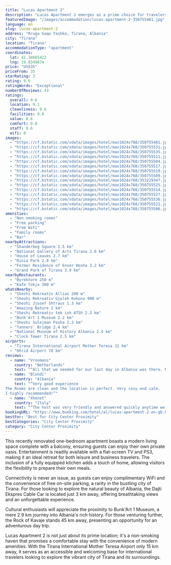 ```yaml
---
title: "Lucas Apartment 2"
description: "Lucas Apartment 2 emerges as a prime choice for travelers seeking comfort and convenience in the heart of Tirana."
featuredImage: "/images/accommodation/lucas-apartment-2-350755481.jpg"
language: en
slug: lucas-apartment-2
address: "Rruga Gaqo Tashko, Tirana, Albania"
city: "Tirana"
location: "Tirana"
accommodationType: "apartment"
coordinates:
  lat: 41.34665422
  lng: 19.8349874
price: "US$35"
priceFrom: 35
starRating: 3
rating: 9.6
ratingWords: "Exceptional"
numberOfReviews: 43
ratings:
  overall: 9.6
  location: 9.1
  cleanliness: 9.6
  facilities: 9.8
  value: 9.6
  comfort: 9.8
  staff: 9.6
  wifi: 0
images:
  - "https://cf.bstatic.com/xdata/images/hotel/max1024x768/350755481.jpg?k=bbdbb8f5463ea5dc434ed6f41fbb5ab7fff4649996b88329a3bb318b6149ac3b&o=&hp=1"
  - "https://cf.bstatic.com/xdata/images/hotel/max1024x768/350755531.jpg?k=bfb7460e9364d6cdd66a7c3487994bbe9e8c5c3ad2d10ca7bd58b50949938ff8&o=&hp=1"
  - "https://cf.bstatic.com/xdata/images/hotel/max1024x768/350755535.jpg?k=461f6db4066958bf2443459dcff263b22ac7bbf264182ce98fc1931685db4c03&o=&hp=1"
  - "https://cf.bstatic.com/xdata/images/hotel/max1024x768/350755511.jpg?k=bdad150f57ac26ac571585419f64f302bfb64f8811ff15a3a008fe1a6c38c25d&o=&hp=1"
  - "https://cf.bstatic.com/xdata/images/hotel/max1024x768/350755504.jpg?k=02fb47d0728b4f0c4899ecda1a3d9522c3d3b610fb1b0fcab720cff9c2cf7c08&o=&hp=1"
  - "https://cf.bstatic.com/xdata/images/hotel/max1024x768/350755517.jpg?k=7606b697089c086f4ce72b9162468223a78317c841c074e374d7931f90985b98&o=&hp=1"
  - "https://cf.bstatic.com/xdata/images/hotel/max1024x768/350755519.jpg?k=328712e8e4c016dd1c9f3d5d50708e7b805f8bc72ab0a912612ab309ddf5d86a&o=&hp=1"
  - "https://cf.bstatic.com/xdata/images/hotel/max1024x768/350755509.jpg?k=48579104595029b1b0db3ac53ca384fa28169fdceb401a6a923dbae5e5582225&o=&hp=1"
  - "https://cf.bstatic.com/xdata/images/hotel/max1024x768/353229347.jpg?k=858eed998c8dd1c9f4e932b157f88c880659d3ee6bf8e1d0ac96a64b73bd0e86&o=&hp=1"
  - "https://cf.bstatic.com/xdata/images/hotel/max1024x768/350755525.jpg?k=3999a9afcb8d35b257a73bfbe49c07fdfe595d6f144a1357c2e689db6ded7b4c&o=&hp=1"
  - "https://cf.bstatic.com/xdata/images/hotel/max1024x768/350755514.jpg?k=34acbcbf12f5db4a9268ca9a460acdc493a3e18100ef3b3db8d5ffaa7699b8af&o=&hp=1"
  - "https://cf.bstatic.com/xdata/images/hotel/max1024x768/350755527.jpg?k=5a4ced13c0f21355a5eab5ec74060fa2d3977aca05b9f12ae6f53da7ec3215ea&o=&hp=1"
  - "https://cf.bstatic.com/xdata/images/hotel/max1024x768/350755536.jpg?k=2352e98b2d53c469e7b6495a4ea0556419f6e4e499e0809d069693d788d298bc&o=&hp=1"
  - "https://cf.bstatic.com/xdata/images/hotel/max1024x768/350755521.jpg?k=f76028db3030a5026540ccb7176ba5744585663b9392357afe05b57096bfe8d5&o=&hp=1"
  - "https://cf.bstatic.com/xdata/images/hotel/max1024x768/350755506.jpg?k=2c4408ab2415c07e36ae51ad2dad5138bb9dfd8af72a667aba30314fc77e92d3&o=&hp=1"
amenities:
  - "Non-smoking rooms"
  - "Free parking"
  - "Free WiFi"
  - "Family rooms"
  - "Bar"
nearbyAttractions:
  - "Skanderbeg Square 2.5 km"
  - "National Gallery of Arts Tirana 2.6 km"
  - "House of Leaves 2.7 km"
  - "Rinia Park 2.8 km"
  - "Former Residence of Enver Hoxha 3.2 km"
  - "Grand Park of Tirana 3.9 km"
nearbyRestaurants:
  - "Byrektore 250 m"
  - "Kafe Tokja 300 m"
whatsNearby:
  - "Sheshi Rekreativ Allias 200 m"
  - "Sheshi Rekreativ Gjolek Kokona 900 m"
  - "Sheshi Jjosef Shtraus 1.3 km"
  - "Amazing Nature 2 km"
  - "Sheshi Rekreativ tek ish ATSh 2.2 km"
  - "Bunk'Art 1 Museum 2.2 km"
  - "Sheshi Sulejman Pasha 2.3 km"
  - "Tanners' Bridge 2.4 km"
  - "National Museum of History Albania 2.4 km"
  - "Clock Tower Tirana 2.5 km"
airports:
  - "Tirana International Airport Mother Teresa 11 km"
  - "Ohrid Airport 78 km"
reviews:
  - name: "Vroomans"
    country: "Netherlands"
    text: "“All that we needed for our last day in Albanie was there. Nice helpful people.”"
  - name: "Blondi"
    country: "Albania"
    text: "“Very good experience
The Rooms are clean and the location is perfect. Very cosy and calm.
I highly recommended!”"
  - name: "Xhenet"
    country: "Italy"
    text: "“The host was very friendly and answered quickly anytime we had a question. The place was clean, not very noisy and everything we needed was included or the host would provide it for us.”"
bookingURL: "https://www.booking.com/hotel/al/lucas-apartment-2.en-gb.html?aid=8035640"
bestFor: "Best for City Center Proximity"
bestCategories: "City Center Proximity"
category: "City Center Proximity"
---
```


This recently renovated one-bedroom apartment boasts a modern living space complete with a balcony, ensuring guests can enjoy their own private oasis. Entertainment is readily available with a flat-screen TV and PS3, making it an ideal retreat for both leisure and business travelers. The inclusion of a fully equipped kitchen adds a touch of home, allowing visitors the flexibility to prepare their own meals.

Connectivity is never an issue, as guests can enjoy complimentary WiFi and the convenience of free on-site parking, a rarity in the bustling city of Tirana. For those looking to explore the natural beauty of Albania, the Dajti Ekspres Cable Car is located just 3 km away, offering breathtaking views and an unforgettable experience.

Cultural enthusiasts will appreciate the proximity to Bunk'Art 1 Museum, a mere 2.9 km journey into Albania's rich history. For those venturing further, the Rock of Kavaje stands 45 km away, presenting an opportunity for an adventurous day trip.

Lucas Apartment 2 is not just about its prime location; it's a non-smoking haven that promises a comfortable stay with the convenience of modern amenities. With the Tirana International Mother Teresa Airport only 15 km away, it serves as an accessible and welcoming base for international travelers looking to explore the vibrant city of Tirana and its surroundings.